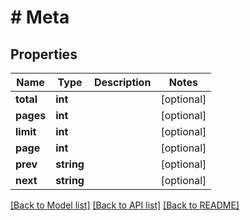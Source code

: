 # # Meta

## Properties

Name | Type | Description | Notes
------------ | ------------- | ------------- | -------------
**total** | **int** |  | [optional]
**pages** | **int** |  | [optional]
**limit** | **int** |  | [optional]
**page** | **int** |  | [optional]
**prev** | **string** |  | [optional]
**next** | **string** |  | [optional]

[[Back to Model list]](../../README.md#models) [[Back to API list]](../../README.md#endpoints) [[Back to README]](../../README.md)
